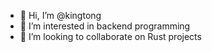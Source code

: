 - 👋 Hi, I’m @kingtong
- 👀 I’m interested in backend programming
- 🦀 I’m looking to collaborate on Rust projects
